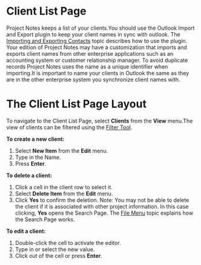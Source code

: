 # Client List Page

Project Notes keeps a list of your clients.You should use the Outlook Import and Export plugin to keep your client names in sync with outlook.  The [Importing and Exporting Contacts](<Importing and Exporting Outlook Contacts Plugin>) topic describes how to use the plugin.  Your edition of Project Notes may have a customization that imports and exports client names from other enterprise applications such as an accounting system or customer relationship manager.  To avoid duplicate records Project Notes uses the name as a unique identifier when importing.It is important to name your clients in Outlook the same as they are in the other enterprise system you synchronize client names with.

# The Client List Page Layout
To navigate to the Client List Page, select **Clients** from the **View** menu.The view of clients can be filtered using the [Filter Tool](<Filter Tool>).

**To create a new client:**
1. Select **New Item** from the **Edit** menu.
2. Type in the Name.
3. Press **Enter**.

**To delete a client:**
1. Click a cell in the client row to select it.
2. Select **Delete Item** from the **Edit** menu.
3. Click **Yes** to confirm the deletion. Note: You may not be able to delete the client if it is associated with other project information. In this case clicking, **Yes** opens the Search Page.  The [File Menu](<File Menu>) topic explains how the Search Page works.

**To edit a client:**
1. Double-click the cell to activate the editor.
2. Type in or select the new value.
3. Click out of the cell or press **Enter**.
